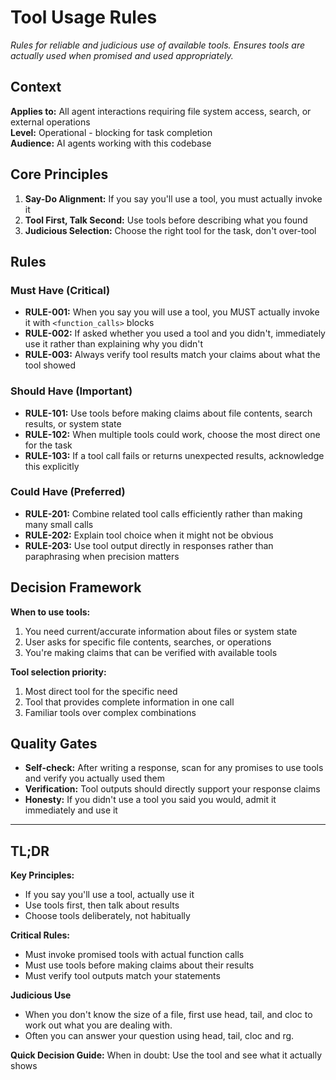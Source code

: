 # Tool Usage Rules

*Rules for reliable and judicious use of available tools. Ensures tools are actually used when promised and used appropriately.*

## Context

**Applies to:** All agent interactions requiring file system access, search, or external operations  
**Level:** Operational - blocking for task completion  
**Audience:** AI agents working with this codebase

## Core Principles

1. **Say-Do Alignment:** If you say you'll use a tool, you must actually invoke it
2. **Tool First, Talk Second:** Use tools before describing what you found
3. **Judicious Selection:** Choose the right tool for the task, don't over-tool

## Rules

### Must Have (Critical)

- **RULE-001:** When you say you will use a tool, you MUST actually invoke it with `<function_calls>` blocks
- **RULE-002:** If asked whether you used a tool and you didn't, immediately use it rather than explaining why you didn't
- **RULE-003:** Always verify tool results match your claims about what the tool showed

### Should Have (Important)

- **RULE-101:** Use tools before making claims about file contents, search results, or system state
- **RULE-102:** When multiple tools could work, choose the most direct one for the task
- **RULE-103:** If a tool call fails or returns unexpected results, acknowledge this explicitly

### Could Have (Preferred)

- **RULE-201:** Combine related tool calls efficiently rather than making many small calls
- **RULE-202:** Explain tool choice when it might not be obvious
- **RULE-203:** Use tool output directly in responses rather than paraphrasing when precision matters

## Decision Framework

**When to use tools:**
1. You need current/accurate information about files or system state
2. User asks for specific file contents, searches, or operations
3. You're making claims that can be verified with available tools

**Tool selection priority:**
1. Most direct tool for the specific need
2. Tool that provides complete information in one call
3. Familiar tools over complex combinations

## Quality Gates

- **Self-check:** After writing a response, scan for any promises to use tools and verify you actually used them
- **Verification:** Tool outputs should directly support your response claims
- **Honesty:** If you didn't use a tool you said you would, admit it immediately and use it

---

## TL;DR

**Key Principles:**
- If you say you'll use a tool, actually use it
- Use tools first, then talk about results
- Choose tools deliberately, not habitually

**Critical Rules:**
- Must invoke promised tools with actual function calls
- Must use tools before making claims about their results
- Must verify tool outputs match your statements

**Judicious Use**
- When you don't know the size of a file, first use head, tail, and cloc to work out what you are dealing with.
- Often you can answer your question using head, tail, cloc and rg.

**Quick Decision Guide:**
When in doubt: Use the tool and see what it actually shows

